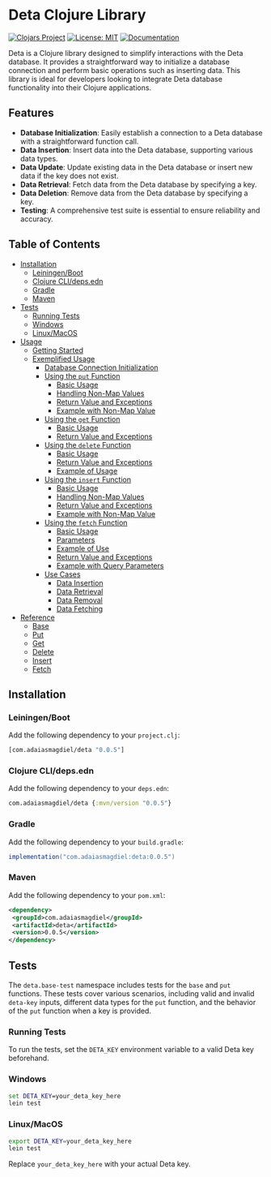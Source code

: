 # Deta Clojure Library

[![Clojars Project](https://img.shields.io/clojars/v/com.adaiasmagdiel/deta.svg)](https://clojars.org/com.adaiasmagdiel/deta)
[![License: MIT](https://img.shields.io/badge/License-MIT-yellow.svg)](https://opensource.org/licenses/MIT)
[![Documentation](https://img.shields.io/badge/MKDocs-Documentation-green.svg)](https://adaiasmagdiel.github.io/deta-clojure/)

Deta is a Clojure library designed to simplify interactions with the Deta database. It provides a straightforward way to initialize a database connection and perform basic operations such as inserting data. This library is ideal for developers looking to integrate Deta database functionality into their Clojure applications.

## Features

-  **Database Initialization**: Easily establish a connection to a Deta database with a straightforward function call.
-  **Data Insertion**: Insert data into the Deta database, supporting various data types.
-  **Data Update**: Update existing data in the Deta database or insert new data if the key does not exist.
-  **Data Retrieval**: Fetch data from the Deta database by specifying a key.
-  **Data Deletion**: Remove data from the Deta database by specifying a key.
-  **Testing**: A comprehensive test suite is essential to ensure reliability and accuracy.

## Table of Contents

-  [Installation](#installation)
   -  [Leiningen/Boot](#leiningenboot)
   -  [Clojure CLI/deps.edn](#clojure-clidepsedn)
   -  [Gradle](#gradle)
   -  [Maven](#maven)
-  [Tests](#tests)
   -  [Running Tests](#running-tests)
   -  [Windows](#windows)
   -  [Linux/MacOS](#linuxmacos)
-  [Usage](./usage.md)
   -  [Getting Started](./usage.md#getting-started)
   -  [Exemplified Usage](./usage.md#exemplified-usage)
      -  [Database Connection Initialization](./usage.md#database-connection-initialization)
      -  [Using the `put` Function](./usage.md#using-the-put-function)
         -  [Basic Usage](./usage.md#basic-usage)
         -  [Handling Non-Map Values](./usage.md#handling-non-map-values)
         -  [Return Value and Exceptions](./usage.md#return-value-and-exceptions)
         -  [Example with Non-Map Value](./usage.md#example-with-non-map-value)
      -  [Using the `get` Function](./usage.md#using-the-get-function)
         -  [Basic Usage](./usage.md#basic-usage-1)
         -  [Return Value and Exceptions](./usage.md#return-value-and-exceptions-1)
      -  [Using the `delete` Function](./usage.md#using-the-delete-function)
         -  [Basic Usage](./usage.md#basic-usage-2)
         -  [Return Value and Exceptions](./usage.md#return-value-and-exceptions-2)
         -  [Example of Usage](./usage.md#example-of-usage)
      -  [Using the `insert` Function](./usage.md#using-the-insert-function)
         -  [Basic Usage](./usage.md#basic-usage-3)
         -  [Handling Non-Map Values](./usage.md#handling-non-map-values-1)
         -  [Return Value and Exceptions](./usage.md#return-value-and-exceptions-3)
         -  [Example with Non-Map Value](./usage.md#example-with-non-map-value-1)
      -  [Using the `fetch` Function](./usage.md#using-the-fetch-function)
         -  [Basic Usage](./usage.md#basic-usage-4)
         -  [Parameters](./usage.md#parameters)
         -  [Example of Use](./usage.md#example-of-use)
         -  [Return Value and Exceptions](./usage.md#return-value-and-exceptions-4)
         -  [Example with Query Parameters](./usage.md#example-with-query-parameters)
      -  [Use Cases](./usage.md#use-cases)
         -  [Data Insertion](./usage.md#data-insertion)
         -  [Data Retrieval](./usage.md#data-retrieval)
         -  [Data Removal](./usage.md#data-removal)
         -  [Data Fetching](./usage.md#data-fetching)
-  [Reference](./reference.md)
   -  [Base](./reference.md#base)
   -  [Put](./reference.md#put)
   -  [Get](./reference.md#get)
   -  [Delete](./reference.md#delete)
   -  [Insert](./reference.md#insert)
   -  [Fetch](./reference.md#fetch)

<a name="installation"></a>

## Installation

<a name="leiningenboot"></a>

### Leiningen/Boot

Add the following dependency to your `project.clj`:

```clojure
[com.adaiasmagdiel/deta "0.0.5"]
```

<a name="clojure-clidepsedn"></a>

### Clojure CLI/deps.edn

Add the following dependency to your `deps.edn`:

```clojure
com.adaiasmagdiel/deta {:mvn/version "0.0.5"}
```

<a name="gradle"></a>

### Gradle

Add the following dependency to your `build.gradle`:

```gradle
implementation("com.adaiasmagdiel:deta:0.0.5")
```

<a name="maven"></a>

### Maven

Add the following dependency to your `pom.xml`:

```xml
<dependency>
 <groupId>com.adaiasmagdiel</groupId>
 <artifactId>deta</artifactId>
 <version>0.0.5</version>
</dependency>
```

<a name="tests"></a>

## Tests

The `deta.base-test` namespace includes tests for the `base` and `put` functions. These tests cover various scenarios, including valid and invalid `deta-key` inputs, different data types for the `put` function, and the behavior of the `put` function when a key is provided.

<a name="running-tests"></a>

### Running Tests

To run the tests, set the `DETA_KEY` environment variable to a valid Deta key beforehand.

<a name="windows"></a>

### Windows

```cmd
set DETA_KEY=your_deta_key_here
lein test
```

<a name="linuxmacos"></a>

### Linux/MacOS

```bash
export DETA_KEY=your_deta_key_here
lein test
```

Replace `your_deta_key_here` with your actual Deta key.
